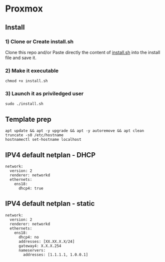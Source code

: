 # Proxmox

## Install

### 1) Clone or Create install.sh

Clone this repo and/or Paste directly the content of [install.sh](install.sh) into the install file and save it.

### 2) Make it executable

`chmod +x install.sh`

### 3) Launch it as priviledged user

`sudo ./install.sh`

## Template prep

    apt update && apt -y upgrade && apt -y autoremove && apt clean
    truncate -s0 /etc/hostname
    hostnamectl set-hostname localhost

## IPV4 default netplan - DHCP

    network:
      version: 2
      renderer: networkd
      ethernets:
        ens18:
          dhcp4: true

## IPV4 default netplan - static
    network:
      version: 2
      renderer: networkd
      ethernets:
        ens18:
          dhcp4: no
          addresses: [XX.XX.X.X/24]
          gateway4: X.X.X.254
          nameservers:
            addresses: [1.1.1.1, 1.0.0.1]

